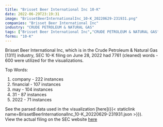 ```yaml
---
title: "Brisset Beer International Inc 10-K"
date: 2022-06-29T23:19:31
image: "BrissetBeerInternationalInc_10-K_20220629-231931.png"
companies: "Brisset Beer International Inc"
industry: "CRUDE PETROLEUM & NATURAL GAS"
tags: ["Brisset Beer International Inc","CRUDE PETROLEUM & NATURAL GAS","06-28-2022","10-K"]
forms: "10-K"
---
```

Brisset Beer International Inc, which is in the Crude Petroleum & Natural Gas [1311] industry, SEC 10-K filing on June 28, 2022 had 7761 (cleaned) words - 600 were utilized for the visualizations.

Top Words:
1. company - 222 instances
2. financial - 107 instances
3. may - 104 instances
4. 31 - 87 instances
5. 2022 - 71 instances


See the parsed data used in the visualization [here]({{< staticlink name=BrissetBeerInternationalInc_10-K_20220629-231931.json >}}).  
View the actual filing on the SEC website [here](https://www.sec.gov/Archives/edgar/data/1495648/0001477932-22-004724.txt)